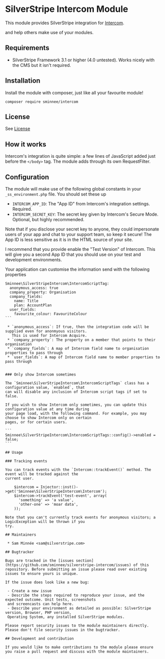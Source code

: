 # SilverStripe Intercom Module

This module provides SilverStripe integration for [Intercom](https://www.intercom.io/).

and help others make use of your modules.

## Requirements
 * SilverStripe Framework 3.1 or higher (4.0 untested). Works nicely with the CMS but it isn't required.

## Installation
Install the module with composer, just like all your favourite module!

```
composer require sminnee/intercom
```

## License
See [License](license.md)

## How it works
Intercom's integration is quite simple: a few lines of JavaScript added just before the `</body>` tag.
The module adds through its own RequestFilter.

## Configuration

The module will make use of the following global constants in your `_ss_environment.php` file. You should 
set these up

 * `INTERCOM_APP_ID`: The "App ID" from Intercom's integration settings. Required.
 * `INTERCOM_SECRET_KEY`: The secret key given by Intercom's Secure Mode. Optional, but highly recommended.

Note that if you disclose your secret key to anyone, they could impersonate users of your app and chat to 
your support team, so keep it secure! The App ID is less sensitive as it is in the HTML source of your 
site.

I recommend that you provide enable the "Test Version" of Intercom. This will give you a second App ID that
you should use on your test and development environments.

Your application can customise the information send with the following properties

````
Sminnee\SilverStripeIntercom\IntercomScriptTag:
  anonymous_access: true
  company_property: Organisation
  company_fields:
    name: Title
    plan: AccountPlan
  user_fields:
    favourite_colour: FavouriteColour
```

 * `anonymous_access`: If true, then the integration code will be supplied even for anonmyous visitors.
   This is used for Intercom Acquire.
 * `company_property`: The property on a member that points to their organisation
 * `company_fields`: A map of Intercom field name to organisation properties to pass through
 * `user_fields`: A map of Intercom field name to member properties to pass through


### Only show Intercom sometimes

The `Sminnee\SilverStripeIntercom\IntercomScriptTags` class has a configuration value, `enabled`, that
can will disable any inclusion of Intercom script tags if set to false.

If you wish to show Intercom only sometimes, you can update this configuration value at any time during
your page load, with the following command. For example, you may choose to show Intercom only on certain
pages, or for certain users.

```
Sminnee\SilverStripeIntercom\IntercomScriptTags::config()->enabled = false;
```

## Usage

### Tracking events

You can track events with the `Intercom::trackEvent()` method. The event will be tracked against the
current user.

    $intercom = Injector::inst()->get('Sminnee\SilverStripeIntercom\Intercom');
    $intercom->trackEvent('test-event', array(
      'something' => 'a value',
      'other-one' => 'moar data',
    ));

Note that you can't currently track events for anonymous visitors; a LogicException will be thrown if you 
try.

## Maintainers
 
 * Sam Minnée <sam@silverstripe.com>
 
## Bugtracker

Bugs are tracked in the [issues section](https://github.com/sminnee/silverstripe-intercom/issues) of this
repository. Before submitting an issue please read over existing issues to ensure yours is unique.
 
If the issue does look like a new bug:
 
 - Create a new issue
 - Describe the steps required to reproduce your issue, and the expected outcome. Unit tests, screenshots 
 and screencasts can help here.
 - Describe your environment as detailed as possible: SilverStripe version, Browser, PHP version, 
 Operating System, any installed SilverStripe modules.
 
Please report security issues to the module maintainers directly. Please don't file security issues in the bugtracker.
 
## Development and contribution

If you would like to make contributions to the module please ensure you raise a pull request and discuss with the module maintainers.